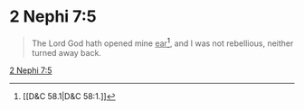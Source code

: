 # 2 Nephi 7:5

> The Lord God hath opened mine <u>ear</u>[^a], and I was not rebellious, neither turned away back.

[2 Nephi 7:5](https://www.churchofjesuschrist.org/study/scriptures/bofm/2-ne/7?lang=eng&id=p5#p5)


[^a]: [[D&C 58.1|D&C 58:1.]]
